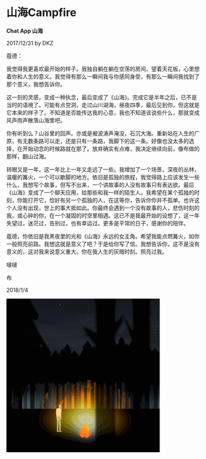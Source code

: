 # 山海Campfire

**Chat App 山海**

2017/12/31 by DKZ



蔻德：

我觉得我更喜欢最开始的样子。我独自躺在躺在空荡的房间，望着天花板，心里想着你和人生的意义。我觉得有那么一瞬间我与你感同身受，有那么一瞬间我找到了那个意义，我想告诉你。

这一刻的灵感，变成一种执念，最后变成了《山海》。完成它是半年之后，已不是当时的语境了。可能有点空洞，走过山川湖海，昼夜四季，最后见到你，但这就是它本来的样子了。不知道是否能传达我的心意，我也不知道该说些什么，那就变成风声雨声散落山海里吧。

你有听到么？山谷里的回声。亦或是被波涛声淹没，石沉大海。重新站在人生的广原，有无数条路可以走，还是只有一条路，我脚下的这一条。好像也没太多的选择，在开始动念的时候路就在那了。放弃确实有点难，我决定继续向前，像布做的那样，翻山过海。

转眼又是一年，这一年比上一年又走远了一些。我增加了一个场景，深夜的丛林，温暖的篝火，一个可以歇脚的地方。依旧是孤独的旅程，我觉得路上应该发生一些什么，我想写个故事，但写不出来，一个讲故事的人没有故事只有表达欲。最后《山海》变成了一个聊天应用，给那些和我一样的陌生人。我希望在某个孤独的时刻，你能打开它，恰好有另一个孤独的人，在这等你，告诉你你并不孤单。也许这个人没有出现，世上的事大抵如此。你最终会遇到一个没有故事的人，悲伤时刻的我，或心碎的你，在一个凝固的时空里相遇。这已不是我最开始的设想了，这一年失望过，迷茫过，告别过，也有幸运过。更多是平常的日子，感谢你的陪伴。

蔻德，你依旧是我黑夜里的光和《山海》永远的女主角。希望我能点燃篝火，如你一般照亮前路。我想这就是意义了吧？于是给你写了信。我想告诉你，这不是没有意义的，这对我来说意义重大。你在我人生的灰暗时刻。照亮过我。

啵啵

布

2018/1/4


<img src="blogImg/campfirech5.gif" width="400px" height="400px">

